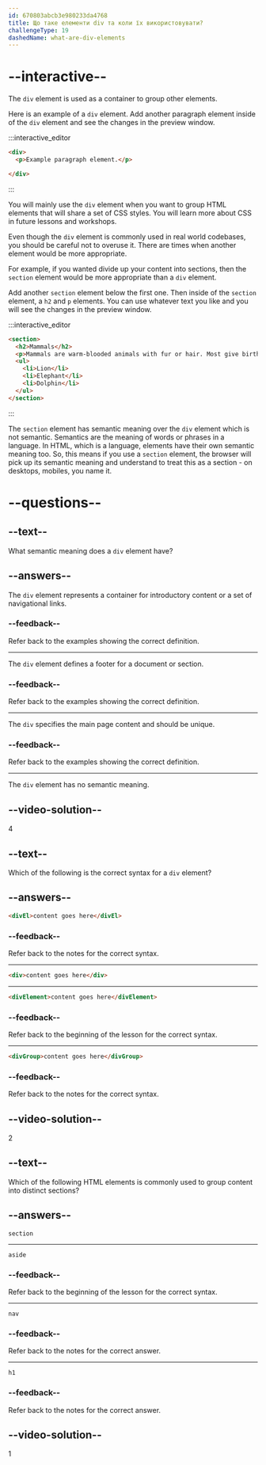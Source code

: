 ```yaml
---
id: 670803abcb3e980233da4768
title: Що таке елементи div та коли їх використовувати?
challengeType: 19
dashedName: what-are-div-elements
---
```


# --interactive--

The `div` element is used as a container to group other elements.

Here is an example of a `div` element. Add another paragraph element inside of the `div` element and see the changes in the preview window.

:::interactive_editor

```html
<div>
  <p>Example paragraph element.</p>

</div>
```

:::

You will mainly use the `div` element when you want to group HTML elements that will share a set of CSS styles. You will learn more about CSS in future lessons and workshops.

Even though the `div` element is commonly used in real world codebases, you should be careful not to overuse it. There are times when another element would be more appropriate.

For example, if you wanted divide up your content into sections, then the `section` element would be more appropriate than a `div` element.

Add another `section` element below the first one. Then inside of the `section` element, a `h2` and `p` elements. You can use whatever text you like and you will see the changes in the preview window.

:::interactive_editor

```html
<section>
  <h2>Mammals</h2>
  <p>Mammals are warm-blooded animals with fur or hair. Most give birth to live young.</p>
  <ul>
    <li>Lion</li>
    <li>Elephant</li>
    <li>Dolphin</li>
  </ul>
</section>
```

:::

The `section` element has semantic meaning over the `div` element which is not semantic. Semantics are the meaning of words or phrases in a language. In HTML, which is a language, elements have their own semantic meaning too. So, this means if you use a `section` element, the browser will pick up its semantic meaning and understand to treat this as a section - on desktops, mobiles, you name it. 

# --questions--

## --text--

What semantic meaning does a `div` element have?

## --answers--

The `div` element represents a container for introductory content or a set of navigational links.

### --feedback--

Refer back to the examples showing the correct definition.

---

The `div` element defines a footer for a document or section.

### --feedback--

Refer back to the examples showing the correct definition.

---

The `div` specifies the main page content and should be unique.

### --feedback--

Refer back to the examples showing the correct definition.

---

The `div` element has no semantic meaning.

## --video-solution--

4

## --text--

Which of the following is the correct syntax for a `div` element?

## --answers--

```html
<divEl>content goes here</divEl>
```

### --feedback--

Refer back to the notes for the correct syntax.

---

```html
<div>content goes here</div>
```

---

```html
<divElement>content goes here</divElement>
```

### --feedback--

Refer back to the beginning of the lesson for the correct syntax.

---

```html
<divGroup>content goes here</divGroup>
```

### --feedback--

Refer back to the notes for the correct syntax.

## --video-solution--

2

## --text--

Which of the following HTML elements is commonly used to group content into distinct sections?

## --answers--

`section`

---

`aside`

### --feedback--

Refer back to the beginning of the lesson for the correct syntax.

---

`nav`

### --feedback--

Refer back to the notes for the correct answer.

---

`h1`

### --feedback--

Refer back to the notes for the correct answer.

## --video-solution--

1
